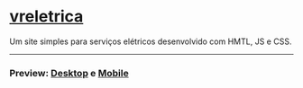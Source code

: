# [vreletrica]( https://vreletrica.ml/)

Um site simples para serviços elétricos desenvolvido com HMTL, JS e CSS.

---

### Preview: [Desktop](https://github.com/Hello-Sites/vreletrica/blob/main/.github/social-banner-share.png) e [Mobile](https://github.com/Hello-Sites/vreletrica/blob/main/.github/social-banner-share.png)
